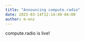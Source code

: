 ```yaml
---
title: "Announcing compute.radio"
date: 2025-03-14T12:14:49-04:00
author: m-onz
---
```


compute.radio is live!


